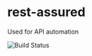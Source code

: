 # rest-assured
Used for API automation 

<img src="https://travis-ci.org/chanilharisankar/rest-assured.svg?branch=master" alt="Build Status" />